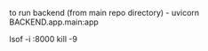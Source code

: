 to run backend (from main repo directory) - uvicorn BACKEND.app.main:app


lsof -i :8000 
kill -9 <PID>